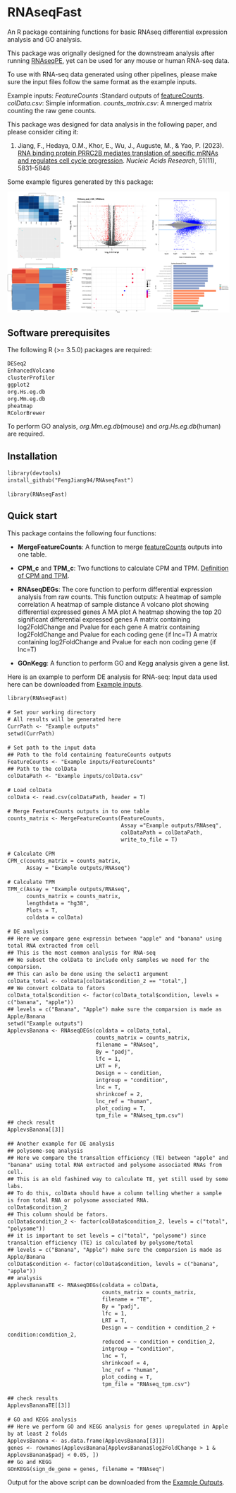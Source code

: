
# RNAseqFast
An R package containing functions for basic RNAseq differential expression analysis and GO analysis. 

This package was orignally designed for the downstream analysis after running [RNAseqPE](https://github.com/FengJiang94/RNAseqPE), yet can be used for any mouse or human RNA-seq data. 

To use with RNA-seq data generated using other pipelines, please make sure the input files follow the same format as the example inputs.

Example inputs:
_FeatureCounts_ :Standard outputs of [featureCounts](https://subread.sourceforge.net/featureCounts.html).
_colData.csv_: Simple information.
_counts_matrix.csv_: A mnerged matrix counting the raw gene counts.

This package was designed for data analysis in the following paper, and please consider citing it:

1. Jiang, F., Hedaya, O.M., Khor, E., Wu, J., Auguste, M., & Yao, P. (2023). [RNA binding protein PRRC2B mediates translation of specific mRNAs and regulates cell cycle progression](https://academic.oup.com/nar/article/51/11/5831/7147500). _Nucleic Acids Research_, 51(11), 5831–5846

Some example figures generated by this package:

![](image/Picture1.png)

## Software prerequisites

The following R (>= 3.5.0) packages are required:

```
DESeq2
EnhancedVolcano
clusterProfiler
ggplot2
org.Hs.eg.db
org.Mm.eg.db
pheatmap
RColorBrewer
```

To perform GO analysis, _org.Mm.eg.db_(mouse) and _org.Hs.eg.db_(human) are required. 

## Installation

```
library(devtools)
install_github("FengJiang94/RNAseqFast")

library(RNAseqFast)
```

## Quick start

This package contains the following four functions:

- **MergeFeatureCounts**: A function to merge [featureCounts](https://subread.sourceforge.net/featureCounts.html) outputs into one table.

- **CPM_c** and **TPM_c**: Two functions to calculate CPM and TPM. [Definition of CPM and TPM](https://www.reneshbedre.com/blog/expression_units.html).

- **RNAseqDEGs**: The core function to perform differential expression analysis from raw counts.
This function outputs:
A heatmap of sample correlation
A heatmap of sample distance
A volcano plot showing differential expressed genes
A MA plot
A heatmap showing the top 20 significant differential expressed genes
A matrix containing log2FoldChange and Pvalue for each gene 
A matrix containing log2FoldChange and Pvalue for each coding gene (if lnc=T) 
A matrix containing log2FoldChange and Pvalue for each non coding gene (if lnc=T)

- **GOnKegg**: A function to perform GO and Kegg analysis given a gene list. 

Here is an example  to perform DE analysis for RNA-seq:
Input data used here can be downloaded from [Example inputs](https://github.com/FengJiang94/ExampleData).

```
library(RNAseqFast)

# Set your working directory
# All results will be generated here
CurrPath <- "Example outputs"
setwd(CurrPath)

# Set path to the input data
## Path to the fold containing featureCounts outputs
FeatureCounts <- "Example inputs/FeatureCounts"
## Path to the colData
colDataPath <- "Example inputs/colData.csv"

# Load colData
colData <- read.csv(colDataPath, header = T)

# Merge FeatureCounts outputs in to one table
counts_matrix <- MergeFeatureCounts(FeatureCounts, 
                                    Assay ="Example outputs/RNAseq", 
                                    colDataPath = colDataPath, 
                                    write_to_file = T)

# Calculate CPM
CPM_c(counts_matrix = counts_matrix,
      Assay = "Example outputs/RNAseq")

# Calculate TPM
TPM_c(Assay = "Example outputs/RNAseq",
      counts_matrix = counts_matrix,
      lengthdata = "hg38",
      Plots = T,
      coldata = colData)

# DE analysis 
## Here we compare gene expressin between "apple" and "banana" using total RNA extracted from cell
## This is the most common analysis for RNA-seq
## We subset the colData to include only samples we need for the comparsion. 
## This can aslo be done using the select1 argument 
colData_total <- colData[colData$condition_2 == "total",]
## We convert colData to fators
colData_total$condition <- factor(colData_total$condition, levels = c("banana", "apple"))
## levels = c("Banana", "Apple") make sure the comparsion is made as Apple/Banana
setwd("Example outputs")
ApplevsBanana <- RNAseqDEGs(coldata = colData_total,
                            counts_matrix = counts_matrix,
                            filename = "RNAseq",
                            By = "padj", 
                            lfc = 1, 
                            LRT = F,
                            Design = ~ condition,
                            intgroup = "condition",
                            lnc = T,
                            shrinkcoef = 2,
                            lnc_ref = "human",
                            plot_coding = T,
                            tpm_file = "RNAseq_tpm.csv")
## check result                            
ApplevsBanana[[3]]

## Another example for DE analysis
## polysome-seq analysis
## Here we compare the transaltion efficiency (TE) between "apple" and "banana" using total RNA extracted and polysome associated RNAs from cell.
## This is an old fashined way to calculate TE, yet still used by some labs.
## To do this, colData should have a column telling whether a sample is from total RNA or polysome associated RNA.
colData$condition_2
## This column should be fators.
colData$condition_2 <- factor(colData$condition_2, levels = c("total", "polysome"))
## it is important to set levels = c("total", "polysome") since transaltion efficiency (TE) is calculated by polysome/total
## levels = c("Banana", "Apple") make sure the comparsion is made as Apple/Banana
colData$condition <- factor(colData$condition, levels = c("banana", "apple"))
## analysis
ApplevsBananaTE <- RNAseqDEGs(coldata = colData,
                              counts_matrix = counts_matrix,
                              filename = "TE",
                              By = "padj", 
                              lfc = 1, 
                              LRT = T,
                              Design = ~ condition + condition_2 + condition:condition_2,
                              reduced = ~ condition + condition_2,
                              intgroup = "condition",
                              lnc = T,
                              shrinkcoef = 4,
                              lnc_ref = "human",
                              plot_coding = T,
                              tpm_file = "RNAseq_tpm.csv")

## check results
ApplevsBananaTE[[3]]

# GO and KEGG analysis
## Here we perform GO and KEGG analysis for genes upregulated in Apple by at least 2 folds
ApplevsBanana <- as.data.frame(ApplevsBanana[[3]])
genes <- rownames(ApplevsBanana[ApplevsBanana$log2FoldChange > 1 & ApplevsBanana$padj < 0.05, ])
## Go and KEGG
GOnKEGG(sign_de_gene = genes, filename = "RNAseq")
```
Output for the above script can be downloaded from the [Example Outputs](https://github.com/FengJiang94/ExampleData).



